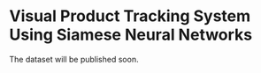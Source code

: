 # Visual Product Tracking System Using Siamese Neural Networks

The dataset will be published soon.
